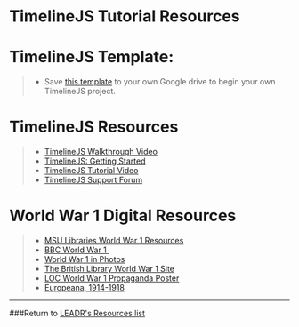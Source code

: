 # TimelineJS Tutorial Resources

# TimelineJS Template:

>   * Save [this template](<http://bit.ly/1jjDevY>) to your own Google drive to begin your own TimelineJS project.

# TimelineJS Resources

>   * [TimelineJS Walkthrough Video](https://www.youtube.com/watch?v=EiAn89u0D7M)
>   * [TimelineJS: Getting Started](http://www.annenbergdl.org/tutorials/digital-pop-up/timeline-js-getting-started/)
>   * [TimelineJS Tutorial Video](https://www.youtube.com/watch?v=vAWbm4gF9lU)
>   * [TimelineJS Support Forum](https://knightlab.zendesk.com/forums/22551396-TimelineJS)

# World War 1 Digital Resources

>   * [MSU Libraries World War 1 Resources](http://libguides.lib.msu.edu/c.php?g=96788&p=627049)
>   * [BBC World War 1 ](http://www.bbc.com/history/0/ww1/)
>   * [World War 1 in Photos](http://www.theatlantic.com/static/infocus/wwi/)
>   * [The British Library World War 1 Site](http://www.bl.uk/world-war-one)
>   * [LOC World War 1 Propaganda Poster](http://www.loc.gov/pictures/collection/wwipos/)
>   * [Europeana, 1914-1918](http://europeana1914-1918.eu/en)

-----
###Return to [LEADR's Resources list](https://github.com/leadr-msu/Resources)